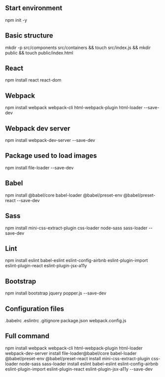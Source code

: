 ## Start environment
npm init -y

## Basic structure
mkdir -p src/components src/containers && touch src/index.js && mkdir public && touch public/index.html

## React
npm install react react-dom

## Webpack
npm install webpack webpack-cli html-webpack-plugin html-loader --save-dev

## Webpack dev server
npm install webpack-dev-server --save-dev

## Package used to load images
npm install file-loader --save-dev

## Babel
npm install @babel/core babel-loader @babel/preset-env @babel/preset-react --save-dev

## Sass
npm install mini-css-extract-plugin css-loader node-sass sass-loader --save-dev

## Lint
npm install eslint babel-eslint eslint-config-airbnb eslint-plugin-import eslint-plugin-react eslint-plugin-jsx-a11y

## Bootstrap
npm install bootstrap jquery popper.js --save-dev

## Configuration files
.babelrc
.eslintrc
.gitignore
package.json
webpack.config.js

## Full command
npm install webpack webpack-cli html-webpack-plugin html-loader webpack-dev-server install file-loader@babel/core babel-loader @babel/preset-env @babel/preset-react install mini-css-extract-plugin css-loader node-sass sass-loader install eslint babel-eslint eslint-config-airbnb eslint-plugin-import eslint-plugin-react eslint-plugin-jsx-a11y --save-dev
